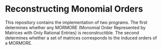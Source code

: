 # Reconstructing Monomial Orders

This repository contains the implementation of two programs. The first determines whether any MORMORE (Monomial Order Represented by Matrices with Only Rational Entries) is reconstructible. The second determines whether a set of matrices corresponds to the induced orders of a MORMORE. 


